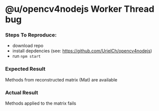 # @u/opencv4nodejs Worker Thread bug

### Steps To Reproduce:
 - download repo
 - install depdencies (see:  https://github.com/UrielCh/opencv4nodejs)
 - run `npm start`

 ### Expected Result

  Methods from reconstructed matrix (Mat) are available

 ### Actual Result

Methods applied to the matrix fails